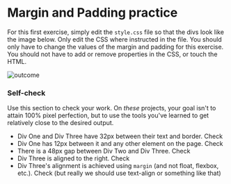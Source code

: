 # Margin and Padding practice

For this first exercise, simply edit the `style.css` file so that the divs look like the image below. Only edit the CSS where instructed in the file.  You should only have to change the values of the margin and padding for this exercise. You should not have to add or remove properties in the CSS, or touch the HTML.

![outcome](./desired-outcome.png)

### Self-check 
Use this section to check your work. On _these_ projects, your goal isn't to attain 100% pixel perfection, but to use the tools you've learned to get relatively close to the desired output.

- Div One and Div Three have 32px between their text and border. Check
- Div One has 12px between it and any other element on the page. Check
- There is a 48px gap between Div Two and Div Three. Check
- Div Three is aligned to the right. Check
- Div Three's alignment is achieved using `margin` (and not float, flexbox, etc.). Check (but really we should use text-align or something like that)